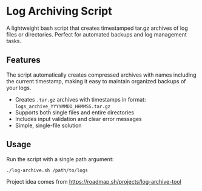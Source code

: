 # Log Archiving Script

A lightweight bash script that creates timestamped tar.gz archives of log files or directories. Perfect for automated backups and log management tasks.

## Features

The script automatically creates compressed archives with names including the current timestamp, making it easy to maintain organized backups of your logs.

- Creates `.tar.gz` archives with timestamps in format: `logs_archive_YYYYMMDD_HHMMSS.tar.gz`
- Supports both single files and entire directories
- Includes input validation and clear error messages
- Simple, single-file solution

## Usage

Run the script with a single path argument:

```bash
./log-archive.sh /path/to/logs
```

Project idea comes from https://roadmap.sh/projects/log-archive-tool
